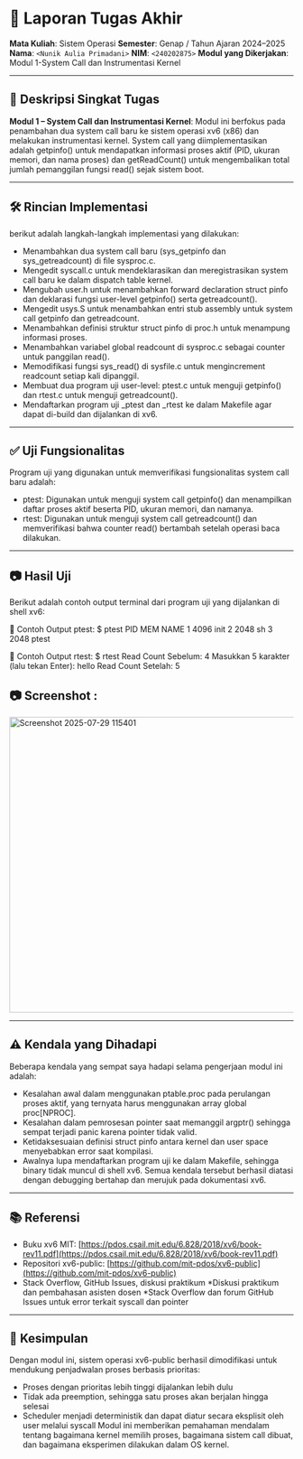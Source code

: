 # 📝 Laporan Tugas Akhir

**Mata Kuliah**: Sistem Operasi
**Semester**: Genap / Tahun Ajaran 2024–2025
**Nama**: `<Nunik Aulia Primadani>`
**NIM**: `<240202875>`
**Modul yang Dikerjakan**:
Modul 1-System Call dan Instrumentasi Kernel

---

## 📌 Deskripsi Singkat Tugas

**Modul 1 – System Call dan Instrumentasi Kernel**:
  Modul ini berfokus pada penambahan dua system call baru ke sistem operasi xv6 (x86) dan melakukan instrumentasi kernel. System call yang diimplementasikan adalah getpinfo() untuk mendapatkan informasi proses aktif (PID, ukuran memori, dan nama proses) dan getReadCount() untuk mengembalikan total jumlah pemanggilan fungsi read() sejak sistem boot.
  
---
## 🛠️ Rincian Implementasi

berikut adalah langkah-langkah implementasi yang dilakukan:
- Menambahkan dua system call baru (sys_getpinfo dan sys_getreadcount) di     file sysproc.c.
- Mengedit syscall.c untuk mendeklarasikan dan meregistrasikan system call    baru ke dalam dispatch table kernel.
- Mengubah user.h untuk menambahkan forward declaration struct pinfo dan      deklarasi fungsi user-level getpinfo() serta getreadcount().
- Mengedit usys.S untuk menambahkan entri stub assembly untuk system call     getpinfo dan getreadcount.
- Menambahkan definisi struktur struct pinfo di proc.h untuk menampung        informasi proses.
- Menambahkan variabel global readcount di sysproc.c sebagai counter untuk    panggilan read().
- Memodifikasi fungsi sys_read() di sysfile.c untuk mengincrement readcount   setiap kali dipanggil.
- Membuat dua program uji user-level: ptest.c untuk menguji getpinfo() dan    rtest.c untuk menguji getreadcount().
- Mendaftarkan program uji _ptest dan _rtest ke dalam Makefile agar dapat     di-build dan dijalankan di xv6.
---

## ✅ Uji Fungsionalitas
Program uji yang digunakan untuk memverifikasi fungsionalitas system call    baru adalah:
- ptest: Digunakan untuk menguji system call getpinfo() dan menampilkan        daftar proses aktif beserta PID, ukuran memori, dan namanya.
- rtest: Digunakan untuk menguji system call getreadcount() dan                memverifikasi bahwa counter read() bertambah setelah operasi baca            dilakukan.
---
## 📷 Hasil Uji
Berikut adalah contoh output terminal dari program uji yang dijalankan di shell xv6:

📍 Contoh Output ptest:
$ ptest
PID	MEM	NAME
1	4096	init
2	2048	sh
3	2048	ptest

📍 Contoh Output rtest:
$ rtest
Read Count Sebelum: 4
Masukkan 5 karakter (lalu tekan Enter): hello
Read Count Setelah: 5

## 📷 Screenshot :
<img width="961" height="524" alt="Screenshot 2025-07-29 115401" src="https://github.com/user-attachments/assets/ac65bb5c-2f45-4243-8685-c87d6796be0f" />

---
## ⚠️ Kendala yang Dihadapi

Beberapa kendala yang sempat saya hadapi selama pengerjaan modul ini adalah:
- Kesalahan awal dalam menggunakan ptable.proc pada perulangan proses aktif,   yang ternyata harus menggunakan array global proc[NPROC].
- Kesalahan dalam pemrosesan pointer saat memanggil argptr() sehingga sempat   terjadi panic karena pointer tidak valid.
- Ketidaksesuaian definisi struct pinfo antara kernel dan user space           menyebabkan error saat kompilasi.
- Awalnya lupa mendaftarkan program uji ke dalam Makefile, sehingga binary     tidak muncul di shell xv6.
Semua kendala tersebut berhasil diatasi dengan debugging bertahap dan merujuk pada dokumentasi xv6.

---

## 📚 Referensi

* Buku xv6 MIT: [https://pdos.csail.mit.edu/6.828/2018/xv6/book-rev11.pdf](https://pdos.csail.mit.edu/6.828/2018/xv6/book-rev11.pdf)
* Repositori xv6-public: [https://github.com/mit-pdos/xv6-public](https://github.com/mit-pdos/xv6-public)
* Stack Overflow, GitHub Issues, diskusi praktikum
*Diskusi praktikum dan pembahasan asisten dosen
*Stack Overflow dan forum GitHub Issues untuk error terkait syscall dan pointer
---

## 📝 Kesimpulan
Dengan modul ini, sistem operasi xv6-public berhasil dimodifikasi untuk mendukung penjadwalan proses berbasis prioritas:
* Proses dengan prioritas lebih tinggi dijalankan lebih dulu
* Tidak ada preemption, sehingga satu proses akan berjalan hingga selesai
* Scheduler menjadi deterministik dan dapat diatur secara eksplisit oleh user melalui syscall
Modul ini memberikan pemahaman mendalam tentang bagaimana kernel memilih proses, bagaimana sistem call dibuat, dan bagaimana eksperimen dilakukan dalam OS kernel.
